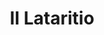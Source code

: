 ---
title: II Lataritio

mediaPath: /videos/l_03_lc-1080p.mp4
mediaPosition:  [295979.67624905723,4634052.450032415,129.30674310633924]
mediaRotation:  [0.353474446801508,-0.6576283060365246,-0.5859841165683883,0.3149657785973974]
mediaScale: 1
cameraFOV: 33.62

# Pair of camera points and targets: [final point], ... , [entrance point]
cameraPath: [
    [[295976.6935711325,4634054.423029605,128.89332505755613],[295987.766762928,4634047.098277535,130.42813956366348]]
]

animationEntry: 2000
---